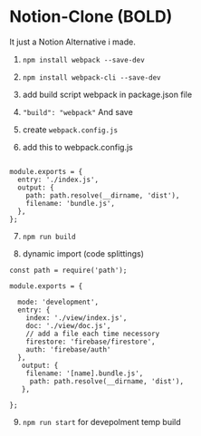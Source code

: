 # Notion-Clone (BOLD)

It just a Notion Alternative i made.

1. `npm install webpack --save-dev`

2. `npm install webpack-cli --save-dev`

3. add build script webpack in package.json file

4. `"build": "webpack"` And save

5. create `webpack.config.js`

6. add this to webpack.config.js

```const path = require('path');

module.exports = {
  entry: './index.js',
  output: {
    path: path.resolve(__dirname, 'dist'),
    filename: 'bundle.js',
  },
};
```

7. `npm run build`

8. dynamic import (code splittings)

```
const path = require('path');

module.exports = {

  mode: 'development',
  entry: {
    index: './view/index.js',
    doc: './view/doc.js',
    // add a file each time necessory
    firestore: 'firebase/firestore',
    auth: 'firebase/auth'
  },
   output: {
    filename: '[name].bundle.js',
     path: path.resolve(__dirname, 'dist'),
   },

};
```

9. `npm run start` for devepolment temp build
